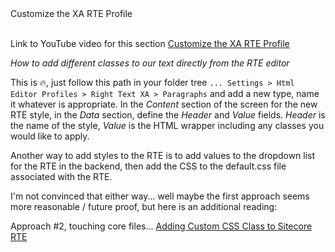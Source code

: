 <summary>Customize the XA RTE Profile</summary>
<br />  

Link to YouTube video for this section [Customize the XA RTE Profile](https://youtu.be/SZvIOXjOn8A)

*How to add different classes to our text directly from the RTE editor*

This is 🔥, just follow this path in your folder tree ```... Settings > Html Editor Profiles > Right Text XA > Paragraphs``` and add a new type, name it whatever is appropriate. In the *Content* section of the screen for the new RTE style, in the *Data* section, define the *Header* and *Value* fields. *Header* is the name of the style, *Value* is the HTML wrapper including any classes you would like to apply.

Another way to add styles to the RTE is to add values to the dropdown list for the RTE in the backend, then add the CSS to the default.css file associated with the RTE.

I'm not convinced that either way... well maybe the first approach seems more reasonable / future proof, but here is an additional reading:

Approach #2, touching core files... [Adding Custom CSS Class to Sitecore RTE](https://therelentlessfrontend.com/2018/03/15/adding-custom-css-class-to-sitecore-rich-text-editor/)